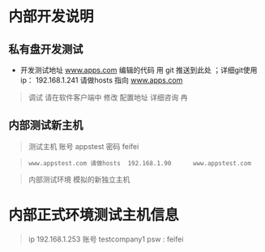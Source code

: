 # 内部开发说明

## 私有盘开发测试
* 开发测试地址 www.apps.com 编辑的代码 用 git 推送到此处 ；详细git使用 
      ip： 192.168.1.241 请做hosts 指向 www.apps.com 

>   调试 请在软件客户端中 修改 配置地址 详细咨询 冉
      
## 内部测试新主机

>   测试主机 账号 appstest  密码 feifei

>     www.appstest.com 请做hosts  192.168.1.90      www.appstest.com

>    内部测试环境 模拟的新独立主机
       
# 内部正式环境测试主机信息

> ip 192.168.1.253
> 账号 testcompany1 psw : feifei
